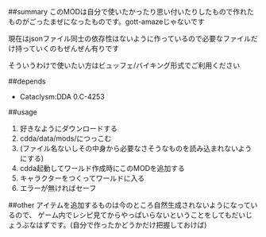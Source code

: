 
##summary
このMODは自分で使いたかったり思い付いたりしたもので作れたものがごったまぜになったものです。gott-amazeじゃないです

現在はjsonファイル同士の依存性はないように作っているので必要なファイルだけ持っていくのもぜんぜん有りです

そういうわけで使いたい方はビュッフェ/バイキング形式でご利用ください

##depends
- Cataclysm:DDA 0.C-4253

##usage
1. 好きなようにダウンロードする
2. cdda/data/mods/につっこむ
3. (ファイル名ないしその中身から必要なさそうなものを読み込まれないようにする)
4. cdda起動してワールド作成時にこのMODを追加する
5. キャラクターをつくってワールドに入る
6. エラーが無ければセーフ

##other
アイテムを追加するものは今のところ自然生成されないようになっているので、
ゲーム内でレシピ見てからやっぱいらないということをしてもだいじょうぶなはずです。(自分で作ったかどうかだけ把握しておけば)